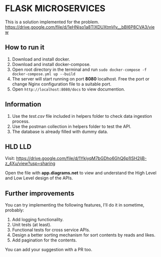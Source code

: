 # FLASK MICROSERVICES

This is a solution implemented for the problem. 
https://drive.google.com/file/d/1eHNjso1a8TlXDUXtmVlv__bBI6P8CVA3/view

## How to run it
1. Download and install docker.
2. Download and install docker-compose.
3. Open root directory in the terminal and run `sudo docker-compose -f docker-compose.yml up --build`
4. The server will start running on port **8080** localhost. Free the port or change Nginx configuration file to a suitable port.
5. Open `http://localhost:8080/docs` to view documention.

## Information
1. Use the *test.csv* file included in helpers folder to check data ingestion process.
2. Use the postman collection in helpers folder to test the API.
3. The database is already filled with dummy data.


## HLD LLD
Visit: https://drive.google.com/file/d/1YkiyqM7bGDho6GhQ6p1ISH2IjB-z_4Xu/view?usp=sharing

Open the file with **app.diagrams.net** to view and understand the High Level and Low Level design of the APIs.

## Further improvements
You can try implementing the following features, I'll do it in sometime, probably:
1. Add logging functionality.
2. Unit tests (at least).
3. Functional tests for cross service APIs.
4. Design a better sorting mechanism for sort contents by reads and likes.
5. Add pagination for the contents.

You can add your suggestion with a PR too.